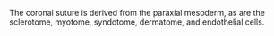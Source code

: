 The coronal suture is derived from the paraxial mesoderm, as are the sclerotome, myotome, syndotome, dermatome, and endothelial cells.